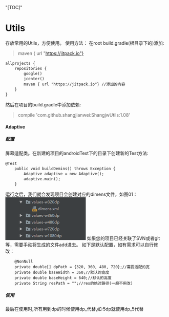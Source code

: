 "[TOC]"
# Utils
存放常用的Utils，方便使用。
使用方法：
在root build.gradle(根目录下的)添加:
> maven { url "https://jitpack.io"}
```
allprojects {
    repositories {
        google()
        jcenter()
        maven { url "https://jitpack.io"} //添加的内容
    }
}
```
然后在项目的build.gradle中添加依赖:
> compile 'com.github.shangjianwei:ShangjwUtils:1.08'


#### Adaptive
##### 配置
屏幕适配类。在新建的项目的androidTest下的目录下创建新的Test方法:
````
@Test
    public void buildDemins() throws Exception {
        Adaptive adaptive = new Adaptive();
        adaptive.main();
    }
````
运行之后，我们就会发现项目会创建对应的dimens文件，如图01：
![01](pic/Adaptive01.png)
如果您的项目已经关联了SVN或者git等，需要手动将生成的文件add进去。
如下是默认配置，如有需求可以自行修改：
````
    @NonNull
    private double[] dpPath = {320, 360, 480, 720};//需要适配的宽
    private double baseWidth = 360;//默认的宽度
    private double baseHeight = 640;//默认的高度
    private String resPath = "";//res的绝对路径(一般不用改)
````
##### 使用
最后在使用时,所有用到dp的时候使用dp_代替,如:5dp就使用dp_5代替